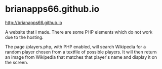 # brianapps66.github.io

http://brianapps66.github.io

A website that I made. There are some PHP elements which do not work due to the hosting.

The page /players.php, with PHP enabled, will search Wikipedia for a random player chosen from a textfile of possible players. It will then return an image from Wikipedia that matches that player's name and display it on the screen.
